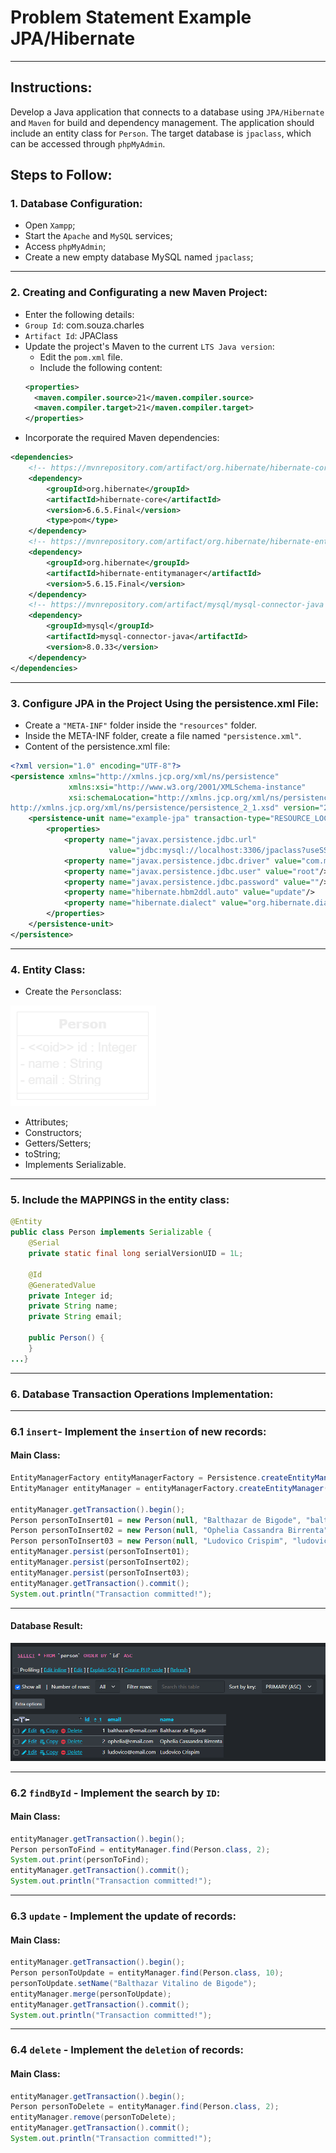 # Problem Statement Example JPA/Hibernate
***
## Instructions:
Develop a Java application that connects to a database using `JPA/Hibernate` and `Maven` for build and dependency management. The application should include an entity class for `Person`. The target database is `jpaclass`, which can be accessed through `phpMyAdmin`.
## Steps to Follow:

### 1. Database Configuration:
- Open `Xampp`;
- Start the `Apache` and `MySQL` services;
- Access `phpMyAdmin`;
- Create a new empty database MySQL named `jpaclass`;
***
### 2. Creating and Configurating a new Maven Project:
- Enter the following details:
- `Group Id`: com.souza.charles
- `Artifact Id`: JPAClass
- Update the project's Maven to the current `LTS Java version`:
  - Edit the `pom.xml` file.
  - Include the following content:
  ```xml
  <properties>
    <maven.compiler.source>21</maven.compiler.source>
    <maven.compiler.target>21</maven.compiler.target>
  </properties>
    ```
- Incorporate the required Maven dependencies:
```xml
<dependencies>
    <!-- https://mvnrepository.com/artifact/org.hibernate/hibernate-core -->
    <dependency>
        <groupId>org.hibernate</groupId>
        <artifactId>hibernate-core</artifactId>
        <version>6.6.5.Final</version>
        <type>pom</type>
    </dependency>
    <!-- https://mvnrepository.com/artifact/org.hibernate/hibernate-entitymanager -->
    <dependency>
        <groupId>org.hibernate</groupId>
        <artifactId>hibernate-entitymanager</artifactId>
        <version>5.6.15.Final</version>
    </dependency>
    <!-- https://mvnrepository.com/artifact/mysql/mysql-connector-java -->
    <dependency>
        <groupId>mysql</groupId>
        <artifactId>mysql-connector-java</artifactId>
        <version>8.0.33</version>
    </dependency>
</dependencies>
```
***
### 3. Configure JPA in the Project Using the persistence.xml File:
- Create a `"META-INF"` folder inside the `"resources"` folder.
- Inside the META-INF folder, create a file named `"persistence.xml"`.
- Content of the persistence.xml file:
```xml
<?xml version="1.0" encoding="UTF-8"?>
<persistence xmlns="http://xmlns.jcp.org/xml/ns/persistence"
             xmlns:xsi="http://www.w3.org/2001/XMLSchema-instance"
             xsi:schemaLocation="http://xmlns.jcp.org/xml/ns/persistence
http://xmlns.jcp.org/xml/ns/persistence/persistence_2_1.xsd" version="2.1">
    <persistence-unit name="example-jpa" transaction-type="RESOURCE_LOCAL">
        <properties>
            <property name="javax.persistence.jdbc.url"
                      value="jdbc:mysql://localhost:3306/jpaclass?useSSL=FALSE&amp;serverTimezone=UTC"/>
            <property name="javax.persistence.jdbc.driver" value="com.mysql.jdbc.Driver"/>
            <property name="javax.persistence.jdbc.user" value="root"/>
            <property name="javax.persistence.jdbc.password" value=""/>
            <property name="hibernate.hbm2ddl.auto" value="update"/>
            <property name="hibernate.dialect" value="org.hibernate.dialect.MySQL8Dialect"/>
        </properties>
    </persistence-unit>
</persistence>
```
***
### 4. Entity Class:
- Create the `Person`class:

![Person Entity](https://github.com/souzafcharles/Complete-Java-Object-Oriented-Programming-and-Projects/blob/main/Section_R18_Java_EE_Object_Relational_Mapping_with_JPA_Hibernate/JPAClass/img/person-entity.png)
- Attributes;
- Constructors;
- Getters/Setters;
- toString;
- Implements Serializable.
***
### 5. Include the MAPPINGS in the entity class:
```java
@Entity
public class Person implements Serializable {
    @Serial
    private static final long serialVersionUID = 1L;

    @Id
    @GeneratedValue
    private Integer id;
    private String name;
    private String email;

    public Person() {
    }
...}
```
***
### 6. Database Transaction Operations Implementation:
***
### 6.1 `insert`- Implement the `insertion` of new records:
#### Main Class:
```java
EntityManagerFactory entityManagerFactory = Persistence.createEntityManagerFactory("example-jpa");
EntityManager entityManager = entityManagerFactory.createEntityManager();

entityManager.getTransaction().begin();
Person personToInsert01 = new Person(null, "Balthazar de Bigode", "balthazar@email.com");
Person personToInsert02 = new Person(null, "Ophelia Cassandra Birrenta", "ophelia@email.com");
Person personToInsert03 = new Person(null, "Ludovico Crispim", "ludovico@email.com");
entityManager.persist(personToInsert01);
entityManager.persist(personToInsert02);
entityManager.persist(personToInsert03);
entityManager.getTransaction().commit();
System.out.println("Transaction committed!");
```
***
#### Database Result:
![Database Result](https://github.com/souzafcharles/Complete-Java-Object-Oriented-Programming-and-Projects/blob/main/Section_R18_Java_EE_Object_Relational_Mapping_with_JPA_Hibernate/JPAClass/img/database.png)
***
### 6.2 `findById` - Implement the search by `ID`:
#### Main Class:
```java
entityManager.getTransaction().begin();
Person personToFind = entityManager.find(Person.class, 2);
System.out.print(personToFind);
entityManager.getTransaction().commit();
System.out.println("Transaction committed!");
```
***
### 6.3 `update` - Implement the update of records:
#### Main Class:
```java
entityManager.getTransaction().begin();
Person personToUpdate = entityManager.find(Person.class, 10);
personToUpdate.setName("Balthazar Vitalino de Bigode");
entityManager.merge(personToUpdate);
entityManager.getTransaction().commit();
System.out.println("Transaction committed!");
```
***
### 6.4 `delete` - Implement the `deletion` of records:
#### Main Class:
```java
entityManager.getTransaction().begin();
Person personToDelete = entityManager.find(Person.class, 2);
entityManager.remove(personToDelete);
entityManager.getTransaction().commit();
System.out.println("Transaction committed!");
``` 
